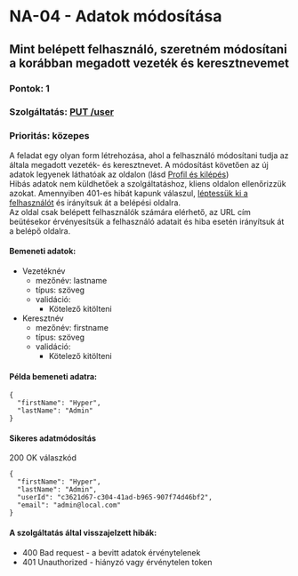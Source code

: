# NA-04 - Adatok módosítása

## Mint belépett felhasználó, szeretném módosítani a korábban megadott vezeték és keresztnevemet

### Pontok: 1
### Szolgáltatás: [PUT /user](http://localhost:5000/api-doc#/Users/AuthController_updateProfile)
### Prioritás: közepes

A feladat egy olyan form létrehozása, ahol a felhasználó módosítani tudja az általa megadott vezeték- és keresztnevet. A módosítást követően az új adatok legyenek láthatóak az oldalon (lásd [Profil és kilépés](./NA-03.md))  
Hibás adatok nem küldhetőek a szolgáltatáshoz, kliens oldalon ellenőrizzük azokat. Amennyiben 401-es hibát kapunk válaszul, [léptessük ki a felhasználót](./NA-03.md) és irányítsuk át a belépési oldalra.  
Az oldal csak belépett felhasználók számára elérhető, az URL cím beütésekor érvényesítsük a felhasználó adatait és hiba esetén irányítsuk át a belépő oldalra.

#### Bemeneti adatok:
- Vezetéknév
  - mezőnév: lastname
  - típus: szöveg
  - validáció:
    - Kötelező kitölteni
- Keresztnév
  - mezőnév: firstname
  - típus: szöveg
  - validáció:
    - Kötelező kitölteni

#### Példa bemeneti adatra:
```
{
  "firstName": "Hyper",
  "lastName": "Admin"
}
```

#### Sikeres adatmódosítás
200 OK válaszkód
```
{
  "firstName": "Hyper",
  "lastName": "Admin",
  "userId": "c3621d67-c304-41ad-b965-907f74d46bf2",
  "email": "admin@local.com"
}
```

#### A szolgáltatás által visszajelzett hibák:
- 400 Bad request - a bevitt adatok érvénytelenek
- 401 Unauthorized - hiányzó vagy érvénytelen token